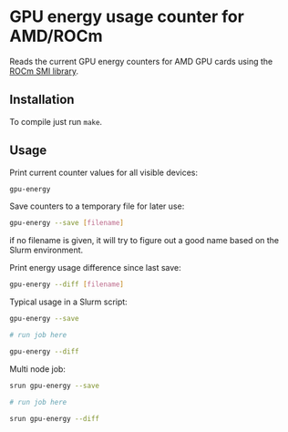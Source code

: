 # GPU energy usage counter for AMD/ROCm

Reads the current GPU energy counters for AMD GPU cards using the [ROCm SMI library](https://github.com/RadeonOpenCompute/rocm_smi_lib/). 

## Installation

To compile just run `make`.

## Usage

Print current counter values for all visible devices:

```bash
gpu-energy
```

Save counters to a temporary file for later use:

```bash
gpu-energy --save [filename]
```

if no filename is given, it will try to figure out a good name based on the Slurm environment.

Print energy usage difference since last save:

```bash
gpu-energy --diff [filename]
```

Typical usage in a Slurm script:


```bash
gpu-energy --save

# run job here

gpu-energy --diff
```

Multi node job:

```bash
srun gpu-energy --save

# run job here

srun gpu-energy --diff
```

